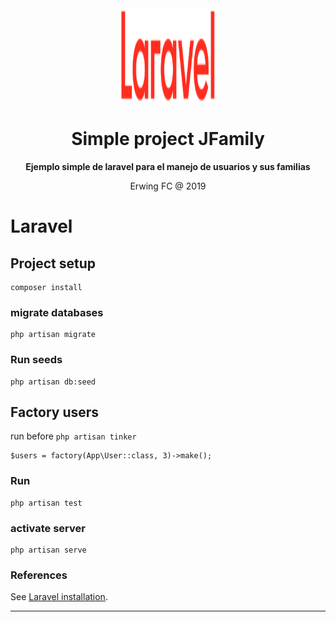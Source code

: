 <div align="center">
  <a target="_blank" href="https://laravel.com/">
    <img src="./logo.svg" alt=laravel" width="150" height="150">
  </a>
</div>

<div align="center">

# Simple project JFamily

**Ejemplo simple de laravel para el manejo de usuarios y sus familias**

Erwing FC @ 2019
</div>

# Laravel

## Project setup
```
composer install
```

### migrate databases
```
php artisan migrate
```

### Run seeds
```
php artisan db:seed
```

## Factory users

run before `php artisan tinker`

```
$users = factory(App\User::class, 3)->make();
```

### Run 
```
php artisan test
```

### activate server
```
php artisan serve
```


### References
See [Laravel installation](https://laravel.com/docs/5.7).

------------------------------------------------------------------------------------------------------------------------------------------------------
